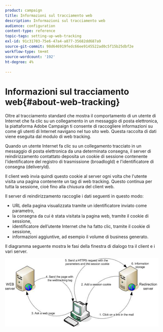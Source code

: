 ```yaml
---
product: campaign
title: Informazioni sul tracciamento web
description: Informazioni sul tracciamento web
audience: configuration
content-type: reference
topic-tags: setting-up-web-tracking
exl-id: 91c31703-75e6-47a4-a877-35682dd687a9
source-git-commit: 98d646919fedc66ee9145522ad0c5f15b25dbf2e
workflow-type: tm+mt
source-wordcount: '192'
ht-degree: 4%

---
```


# Informazioni sul tracciamento web{#about-web-tracking}

Oltre al tracciamento standard che mostra il comportamento di un utente di Internet che fa clic su un collegamento in un messaggio di posta elettronica, la piattaforma Adobe Campaign ti consente di raccogliere informazioni su come gli utenti di Internet navigano nel tuo sito web. Questa raccolta di dati viene eseguita dal modulo di web tracking.

Quando un utente Internet fa clic su un collegamento tracciato in un messaggio di posta elettronica da una determinata consegna, il server di reindirizzamento contattato deposita un cookie di sessione contenente l&#39;identificatore del registro di trasmissione (broadlogId) e l&#39;identificatore di consegna (deliveryId).

Il client web invia quindi questo cookie al server ogni volta che l&#39;utente visita una pagina contenente un tag di web tracking. Questo continua per tutta la sessione, cioè fino alla chiusura del client web.

Il server di reindirizzamento raccoglie i dati seguenti in questo modo:

* URL della pagina visualizzata tramite un identificatore inviato come parametro,
* la consegna da cui è stata visitata la pagina web, tramite il cookie di sessione,
* identificatore dell’utente Internet che ha fatto clic, tramite il cookie di sessione,
* informazioni aggiuntive, ad esempio il volume di business generato.

Il diagramma seguente mostra le fasi della finestra di dialogo tra il client e i vari server.

![](assets/d_ncs_integration_webtracking_structure1.png)

